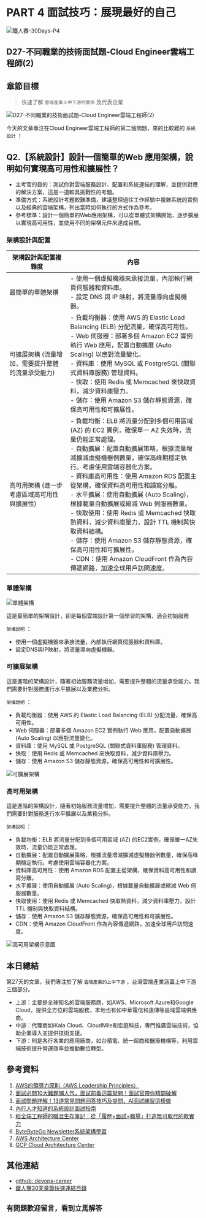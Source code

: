 # PART 4 面試技巧：展現最好的自己

![鐵人賽-30Days-P4](https://github.com/qwedsazxc78/devops-career/raw/main/docs/img/30Days-P4.png)

## D27-不同職業的技術面試題-Cloud Engineer雲端工程師(2)

## 章節目標

> 快速了解 `雲端產業上中下游的關係` 及代表企業

![D27-不同職業的技術面試題-Cloud Engineer雲端工程師(2)](https://github.com/qwedsazxc78/devops-career/raw/main/docs/img/D27.png)

今天的文章專注在Cloud Engineer雲端工程師的第二個問題，來的比較難的 `系統設計` ！

## Q2.【系統設計】設計一個簡單的Web 應用架構，說明如何實現高可用性和擴展性？

* 主考官的目的：測試你對雲端服務設計、配置和系統連結的理解，並提供對應的解決方案，這是一道較具挑戰性的考題。
* 準備方式：系統設計考題較難準備，建議整理過往工作經驗中複雜系統的實例以及經典的雲端架構，列出當時如何執行的方式作為參考。
* 參考標準：設計一個簡單的Web應用架構，可以從單體式架構開始，逐步擴展以實現高可用性，並使用不同的架構元件來達成目標。

### 架構設計與配置

| 架構設計與配置複雜度 | 內容 |
| ---- | ---- |
| 最簡單的單體架構 | - 使用一個虛擬機器來承接流量，內部執行網頁伺服器和資料庫。 <br> - 設定 DNS 與 IP 映射，將流量導向虛擬機器。 |
| 可擴展架構 (流量增加，需要提升整體的流量承受能力) | - 負載均衡器：使用 AWS 的 Elastic Load Balancing (ELB) 分配流量，確保高可用性。<br>  - Web 伺服器：部署多個 Amazon EC2 實例執行 Web 應用，配置自動擴展 (Auto Scaling) 以應對流量變化。 <br> - 資料庫：使用 MySQL 或 PostgreSQL (關聯式資料庫服務) 管理資料。 <br> - 快取：使用 Redis 或 Memcached 來快取資料，減少資料庫壓力。 <br> - 儲存：使用 Amazon S3 儲存靜態資源，確保高可用性和可擴展性。 |
| 高可用架構 (進一步考慮區域高可用性與擴展性) | - 負載均衡：ELB 將流量分配到多個可用區域 (AZ) 的 EC2 實例，確保單一 AZ 失效時，流量仍能正常處理。 <br> - 自動擴展：配置自動擴展策略，根據流量增減擴減虛擬機器例數量，確保高峰期穩定執行。考慮使用雲端容器化方案。 <br> - 資料庫高可用性：使用 Amazon RDS 配置主從架構，確保資料高可用性和讀寫分離。 <br> - 水平擴展：使用自動擴展 (Auto Scaling)，根據載量自動擴展或縮減 Web 伺服器數量。 <br> - 快取使用：使用 Redis 或 Memcached 快取熱資料，減少資料庫壓力，設計 TTL 機制與快取資料結構。 <br> - 儲存：使用 Amazon S3 儲存靜態資源，確保高可用性和可擴展性。 <br> - CDN：使用 Amazon CloudFront 作為內容傳遞網路，加速全球用戶訪問速度。 |

### 單體架構

![單體架構](https://github.com/qwedsazxc78/devops-career/raw/main/docs/img/D27-1.png)

這是最簡單的架構設計，卻是每個雲端設計第一個學習的架構，適合初始服務

`架構說明` ：
  + 使用一個虛擬機器來承接流量，內部執行網頁伺服器和資料庫。
  + 設定DNS與IP映射，將流量導向虛擬機器。

### 可擴展架構

這是進階的架構設計，隨著初始服務流量增加，需要提升整體的流量承受能力。我們需要針對服務進行水平擴展以及業務分拆。

`架構說明` ：
  + 負載均衡器：使用 AWS 的 Elastic Load Balancing (ELB) 分配流量，確保高可用性。
  + Web 伺服器：部署多個 Amazon EC2 實例執行 Web 應用，配置自動擴展 (Auto Scaling) 以應對流量變化。
  + 資料庫：使用 MySQL 或 PostgreSQL (關聯式資料庫服務) 管理資料。
  + 快取：使用 Redis 或 Memcached 來快取資料，減少資料庫壓力。
  + 儲存：使用 Amazon S3 儲存靜態資源，確保高可用性和可擴展性。

![可擴展架構](https://github.com/qwedsazxc78/devops-career/raw/main/docs/img/D27-2.png)

### 高可用架構

這是進階的架構設計，隨著初始服務流量增加，需要提升整體的流量承受能力。我們需要針對服務進行水平擴展以及業務分拆。

`架構說明` ：
  + 負載均衡：ELB 將流量分配到多個可用區域 (AZ) 的EC2實例，確保單一AZ失效時，流量仍能正常處理。
  + 自動擴展：配置自動擴展策略，根據流量增減擴減虛擬機器例數量，確保高峰期穩定執行。考慮使用雲端容器化方案。
  + 資料庫高可用性：使用 Amazon RDS 配置主從架構，確保資料高可用性和讀寫分離。
  + 水平擴展：使用自動擴展 (Auto Scaling)，根據載量自動擴展或縮減 Web 伺服器數量。
  + 快取使用：使用 Redis 或 Memcached 快取熱資料，減少資料庫壓力，設計 TTL 機制與快取資料結構。
  + 儲存：使用 Amazon S3 儲存靜態資源，確保高可用性和可擴展性。
  + CDN：使用 Amazon CloudFront 作為內容傳遞網路，加速全球用戶訪問速度。

![高可用架構示意圖](https://github.com/qwedsazxc78/devops-career/raw/main/docs/img/D27-3.png)

## 本日總結

第27天的文章，我們專注於了解 `雲端產業的上中下游` ，台灣雲端產業涵蓋上中下游三個部分。

* 上游：主要是全球知名的雲端服務商，如AWS、Microsoft Azure和Google Cloud，提供全方位的雲端服務，本地也有如中華電信和遠傳等區域雲端供應商。
* 中游：代理商如iKala Cloud、CloudMile和宏庭科技，專門推廣雲端技術，協助企業導入並提供技術支援。
* 下游：則是各行各業的應用廠商，如台積電、統一超商和醫療機構等，利用雲端技術提升營運效率並推動數位轉型。

## 參考資料

1. [AWS的領導力原則（AWS Leadership Principles）](https://www.amazon.jobs/content/en/our-workplace/leadership-principles)
2. [面試必問10大難題懶人包，面試前看這篇就夠！面試官帶你精闢破解](https://www.1111.com.tw/1000w/fanshome/discussTopic.asp?cat=FANS&id=339445)
3. [面試問題詳解！13道常見問題回答技巧及提問，AI面試練習這樣做](https://blog.104.com.tw/top-nine-tricky-interview-questions-and-best-answers/)
4. [內行人才知道的系統設計面試指南](https://www.books.com.tw/products/0010903454)
5. [給全端工程師的職涯生存筆記：從「履歷×面試×職場」打造無可取代的軟實力](https://www.books.com.tw/products/0010928379)
6. [ByteByteGo Newsletter系統架構學習](https://blog.bytebytego.com/p/which-cloud-provider-should-be-used)
7. [AWS Architecture Center](https://aws.amazon.com/architecture/)
8. [GCP Cloud Architecture Center](https://cloud.google.com/architecture)

## 其他連結

* [github: devops-career](https://github.com/qwedsazxc78/devops-career/tree/main)
* [鐵人賽30天章節快速連結目錄](https://ithelp.ithome.com.tw/articles/10351094)

## `有問題歡迎留言，看到立馬解答`
